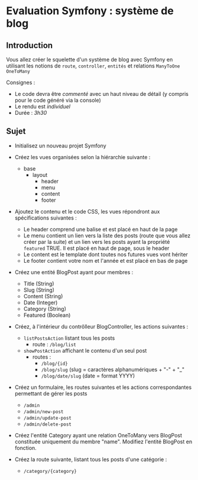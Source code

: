 # Evaluation Symfony : système de blog

## Introduction

Vous allez créer le squelette d'un système de blog avec Symfony en utilisant les notions de `route`, `controller`, `entités` et relations `ManyToOne` `OneToMany`

Consignes :
- Le code devra être _commenté_ avec un haut niveau de détail (y compris pour le code généré via la console)
- Le rendu est _individuel_
- Durée : _3h30_

## Sujet

* Initialisez un nouveau projet Symfony
 
* Créez les vues organisées selon la hiérarchie suivante :
  * base
    * layout 
      * header
      * menu
      * content
      * footer

* Ajoutez le contenu et le code CSS, les vues répondront aux spécifications suivantes :
  * Le header comprend une balise </h1> et est placé en haut de la page
  * Le menu contient un lien vers la liste des posts (route que vous allez créer par la suite) et un lien vers les posts ayant la propriété `featured` TRUE. Il est placé en haut de page, sous le header
  * Le content est le template dont toutes nos futures vues vont hériter
  * Le footer contient votre nom et l'année et est placé en bas de page

* Créez une entité BlogPost ayant pour membres :
  * Title (String)
  * Slug (String)
  * Content (String)
  * Date (Integer)
  * Category (String)
  * Featured (Boolean)

* Créez, à l'intérieur du contrôlleur BlogController, les actions suivantes :
  * `listPostsAction` listant tous les posts
    * route : `/blog/list`
  * `showPostAction` affichant le contenu d'un seul post
    * routes :
      * `/blog/{id}`
      * `/blog/slug` (slug = caractères alphanumériques + "-" + "_"
      * `/blog/date/slug` (date = format YYYY)

* Créez un formulaire, les routes suivantes et les actions correspondantes permettant de gérer les posts
  * `/admin`
  * `/admin/new-post`
  * `/admin/update-post`
  * `/admin/delete-post`

* Créez l'entité Category ayant une relation OneToMany vers BlogPost constituée uniquement du membre "name". Modifiez l'entité BlogPost en fonction.

* Créez la route suivante, listant tous les posts d'une catégorie :
  * `/category/{category}`
